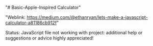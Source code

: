 "# Basic-Apple-Inspired Calculator" 

"Weblink: https://medium.com/@ethanryan/lets-make-a-javascript-calculator-a81186cb912f" 

Status: JavaScript file not working with project: additional help or suggestions or advice highly appreciated! 
